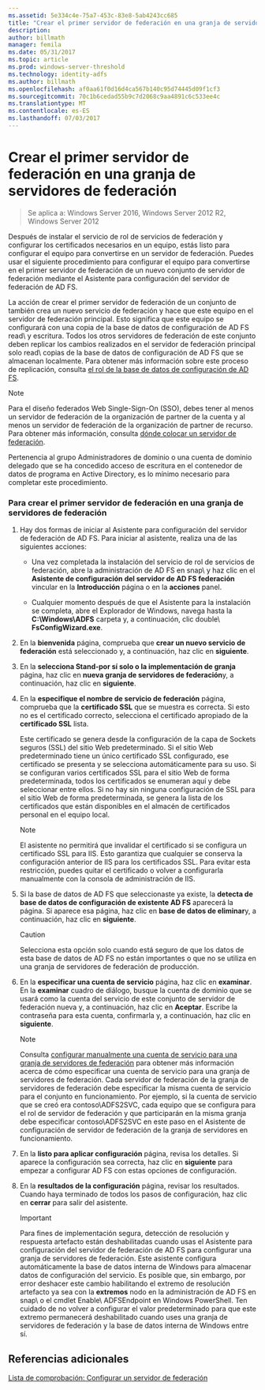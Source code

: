 ```yaml
---
ms.assetid: 5e334c4e-75a7-453c-83e8-5ab4243cc685
title: "Crear el primer servidor de federación en una granja de servidores de federación"
description: 
author: billmath
manager: femila
ms.date: 05/31/2017
ms.topic: article
ms.prod: windows-server-threshold
ms.technology: identity-adfs
ms.author: billmath
ms.openlocfilehash: af0aa61f0d16d4ca567b140c95d74445d09f1cf3
ms.sourcegitcommit: 70c1b6cedad55b9c7d2068c9aa4891c6c533ee4c
ms.translationtype: MT
ms.contentlocale: es-ES
ms.lasthandoff: 07/03/2017
---
```

# <a name="create-the-first-federation-server-in-a-federation-server-farm"></a>Crear el primer servidor de federación en una granja de servidores de federación

 >Se aplica a: Windows Server 2016, Windows Server 2012 R2, Windows Server 2012

Después de instalar el servicio de rol de servicios de federación y configurar los certificados necesarios en un equipo, estás listo para configurar el equipo para convertirse en un servidor de federación. Puedes usar el siguiente procedimiento para configurar el equipo para convertirse en el primer servidor de federación de un nuevo conjunto de servidor de federación mediante el Asistente para configuración del servidor de federación de AD FS.  
  
La acción de crear el primer servidor de federación de un conjunto de también crea un nuevo servicio de federación y hace que este equipo en el servidor de federación principal. Esto significa que este equipo se configurará con una copia de la base de datos de configuración de AD FS read\ y escritura. Todos los otros servidores de federación de este conjunto deben replicar los cambios realizados en el servidor de federación principal solo read\ copias de la base de datos de configuración de AD FS que se almacenan localmente. Para obtener más información sobre este proceso de replicación, consulta [el rol de la base de datos de configuración de AD FS](../../ad-fs/technical-reference/The-Role-of-the-AD-FS-Configuration-Database.md).  
  
> [!NOTE]  
> Para el diseño federados Web Single\-Sign\-On \(SSO\), debes tener al menos un servidor de federación de la organización de partner de la cuenta y al menos un servidor de federación de la organización de partner de recurso. Para obtener más información, consulta [dónde colocar un servidor de federación](https://technet.microsoft.com/library/dd807127.aspx).  
  
Pertenencia al grupo Administradores de dominio o una cuenta de dominio delegado que se ha concedido acceso de escritura en el contenedor de datos de programa en Active Directory, es lo mínimo necesario para completar este procedimiento.  
  
### <a name="to-create-the-first-federation-server-in-a-federation-server-farm"></a>Para crear el primer servidor de federación en una granja de servidores de federación  
  
1.  Hay dos formas de iniciar al Asistente para configuración del servidor de federación de AD FS. Para iniciar al asistente, realiza una de las siguientes acciones:  
  
    -   Una vez completada la instalación del servicio de rol de servicios de federación, abre la administración de AD FS en snap\ y haz clic en el **Asistente de configuración del servidor de AD FS federación** vincular en la **Introducción** página o en la **acciones** panel.  
  
    -   Cualquier momento después de que el Asistente para la instalación se completa, abre el Explorador de Windows, navega hasta la **C:\\Windows\\ADFS** carpeta y, a continuación, clic double\ **FsConfigWizard.exe**.  
  
2.  En la **bienvenida** página, comprueba que **crear un nuevo servicio de federación** está seleccionado y, a continuación, haz clic en **siguiente**.  
  
3.  En la **selecciona Stand\-por sí solo o la implementación de granja** página, haz clic en **nueva granja de servidores de federación**y, a continuación, haz clic en **siguiente**.  
  
4.  En la **especifique el nombre de servicio de federación** página, comprueba que la **certificado SSL** que se muestra es correcta. Si esto no es el certificado correcto, selecciona el certificado apropiado de la **certificado SSL** lista.  
  
    Este certificado se genera desde la configuración de la capa de Sockets seguros \(SSL\) del sitio Web predeterminado. Si el sitio Web predeterminado tiene un único certificado SSL configurado, ese certificado se presenta y se selecciona automáticamente para su uso. Si se configuran varios certificados SSL para el sitio Web de forma predeterminada, todos los certificados se enumeran aquí y debe seleccionar entre ellos. Si no hay sin ninguna configuración de SSL para el sitio Web de forma predeterminada, se genera la lista de los certificados que están disponibles en el almacén de certificados personal en el equipo local.  
  
    > [!NOTE]  
    > El asistente no permitirá que invalidar el certificado si se configura un certificado SSL para IIS. Esto garantiza que cualquier se conserva la configuración anterior de IIS para los certificados SSL. Para evitar esta restricción, puedes quitar el certificado o volver a configurarla manualmente con la consola de administración de IIS.  
  
5.  Si la base de datos de AD FS que seleccionaste ya existe, la **detecta de base de datos de configuración de existente AD FS** aparecerá la página. Si aparece esa página, haz clic en **base de datos de eliminar**y, a continuación, haz clic en **siguiente**.  
  
    > [!CAUTION]  
    > Selecciona esta opción solo cuando está seguro de que los datos de esta base de datos de AD FS no están importantes o que no se utiliza en una granja de servidores de federación de producción.  
  
6.  En la **especificar una cuenta de servicio** página, haz clic en **examinar**. En la **examinar** cuadro de diálogo, busque la cuenta de dominio que se usará como la cuenta del servicio de este conjunto de servidor de federación nueva y, a continuación, haz clic en **Aceptar**. Escribe la contraseña para esta cuenta, confirmarla y, a continuación, haz clic en **siguiente**.  
  
    > [!NOTE]  
    > Consulta [configurar manualmente una cuenta de servicio para una granja de servidores de federación](Manually-Configure-a-Service-Account-for-a-Federation-Server-Farm.md) para obtener más información acerca de cómo especificar una cuenta de servicio para una granja de servidores de federación. Cada servidor de federación de la granja de servidores de federación debe especificar la misma cuenta de servicio para el conjunto en funcionamiento. Por ejemplo, si la cuenta de servicio que se creó era contoso\\ADFS2SVC, cada equipo que se configura para el rol de servidor de federación y que participarán en la misma granja debe especificar contoso\\ADFS2SVC en este paso en el Asistente de configuración de servidor de federación de la granja de servidores en funcionamiento.  
  
7.  En la **listo para aplicar configuración** página, revisa los detalles. Si aparece la configuración sea correcta, haz clic en **siguiente** para empezar a configurar AD FS con estas opciones de configuración.  
  
8.  En la **resultados de la configuración** página, revisar los resultados. Cuando haya terminado de todos los pasos de configuración, haz clic en **cerrar** para salir del asistente.  
  
    > [!IMPORTANT]  
    > Para fines de implementación segura, detección de resolución y respuesta artefacto están deshabilitadas cuando usas el Asistente para configuración del servidor de federación de AD FS para configurar una granja de servidores de federación. Este asistente configura automáticamente la base de datos interna de Windows para almacenar datos de configuración del servicio. Es posible que, sin embargo, por error deshacer este cambio habilitando el extremo de resolución artefacto ya sea con la **extremos** nodo en la administración de AD FS en snap\ o el cmdlet Enable\ ADFSEndpoint en Windows PowerShell. Ten cuidado de no volver a configurar el valor predeterminado para que este extremo permanecerá deshabilitado cuando uses una granja de servidores de federación y la base de datos interna de Windows entre sí.  
  
## <a name="additional-references"></a>Referencias adicionales  
[Lista de comprobación: Configurar un servidor de federación](Checklist--Setting-Up-a-Federation-Server.md)  
  


